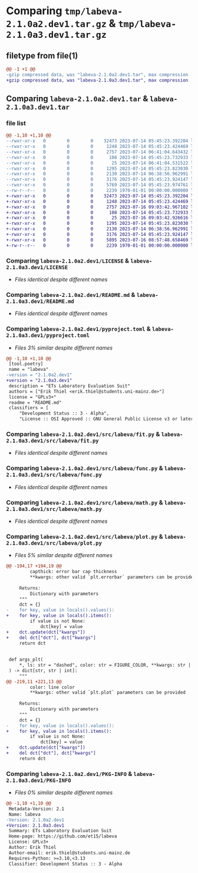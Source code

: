 # Comparing `tmp/labeva-2.1.0a2.dev1.tar.gz` & `tmp/labeva-2.1.0a3.dev1.tar.gz`

## filetype from file(1)

```diff
@@ -1 +1 @@
-gzip compressed data, was "labeva-2.1.0a2.dev1.tar", max compression
+gzip compressed data, was "labeva-2.1.0a3.dev1.tar", max compression
```

## Comparing `labeva-2.1.0a2.dev1.tar` & `labeva-2.1.0a3.dev1.tar`

### file list

```diff
@@ -1,10 +1,10 @@
--rwxr-xr-x   0        0        0    32473 2023-07-14 05:45:23.392204 labeva-2.1.0a2.dev1/LICENSE
--rwxr-xr-x   0        0        0     1248 2023-07-14 05:45:23.424469 labeva-2.1.0a2.dev1/README.md
--rwxr-xr-x   0        0        0     2757 2023-07-14 06:41:04.643432 labeva-2.1.0a2.dev1/pyproject.toml
--rwxr-xr-x   0        0        0      108 2023-07-14 05:45:23.732933 labeva-2.1.0a2.dev1/src/labeva/__init__.py
--rwxr-xr-x   0        0        0       25 2023-07-14 06:41:04.531522 labeva-2.1.0a2.dev1/src/labeva/__version__.py
--rwxr-xr-x   0        0        0     1295 2023-07-14 05:45:23.823030 labeva-2.1.0a2.dev1/src/labeva/fit.py
--rwxr-xr-x   0        0        0     2130 2023-07-14 06:38:56.962991 labeva-2.1.0a2.dev1/src/labeva/func.py
--rwxr-xr-x   0        0        0     3176 2023-07-14 05:45:23.924147 labeva-2.1.0a2.dev1/src/labeva/math.py
--rwxr-xr-x   0        0        0     5769 2023-07-14 05:45:23.974761 labeva-2.1.0a2.dev1/src/labeva/plot.py
--rw-r--r--   0        0        0     2239 1970-01-01 00:00:00.000000 labeva-2.1.0a2.dev1/PKG-INFO
+-rwxr-xr-x   0        0        0    32473 2023-07-14 05:45:23.392204 labeva-2.1.0a3.dev1/LICENSE
+-rwxr-xr-x   0        0        0     1248 2023-07-14 05:45:23.424469 labeva-2.1.0a3.dev1/README.md
+-rwxr-xr-x   0        0        0     2757 2023-07-16 09:03:42.967102 labeva-2.1.0a3.dev1/pyproject.toml
+-rwxr-xr-x   0        0        0      108 2023-07-14 05:45:23.732933 labeva-2.1.0a3.dev1/src/labeva/__init__.py
+-rwxr-xr-x   0        0        0       25 2023-07-16 09:03:42.926616 labeva-2.1.0a3.dev1/src/labeva/__version__.py
+-rwxr-xr-x   0        0        0     1295 2023-07-14 05:45:23.823030 labeva-2.1.0a3.dev1/src/labeva/fit.py
+-rwxr-xr-x   0        0        0     2130 2023-07-14 06:38:56.962991 labeva-2.1.0a3.dev1/src/labeva/func.py
+-rwxr-xr-x   0        0        0     3176 2023-07-14 05:45:23.924147 labeva-2.1.0a3.dev1/src/labeva/math.py
+-rwxr-xr-x   0        0        0     5895 2023-07-16 08:57:48.658469 labeva-2.1.0a3.dev1/src/labeva/plot.py
+-rw-r--r--   0        0        0     2239 1970-01-01 00:00:00.000000 labeva-2.1.0a3.dev1/PKG-INFO
```

### Comparing `labeva-2.1.0a2.dev1/LICENSE` & `labeva-2.1.0a3.dev1/LICENSE`

 * *Files identical despite different names*

### Comparing `labeva-2.1.0a2.dev1/README.md` & `labeva-2.1.0a3.dev1/README.md`

 * *Files identical despite different names*

### Comparing `labeva-2.1.0a2.dev1/pyproject.toml` & `labeva-2.1.0a3.dev1/pyproject.toml`

 * *Files 3% similar despite different names*

```diff
@@ -1,10 +1,10 @@
 [tool.poetry]
 name = "labeva"
-version = "2.1.0a2.dev1"
+version = "2.1.0a3.dev1"
 description = "ETs Laboratory Evaluation Suit"
 authors = ["Erik Thiel <erik.thiel@students.uni-mainz.de>"]
 license = "GPLv3+"
 readme = "README.md"
 classifiers = [
     "Development Status :: 3 - Alpha",
     "License :: OSI Approved :: GNU General Public License v3 or later (GPLv3+)",
```

### Comparing `labeva-2.1.0a2.dev1/src/labeva/fit.py` & `labeva-2.1.0a3.dev1/src/labeva/fit.py`

 * *Files identical despite different names*

### Comparing `labeva-2.1.0a2.dev1/src/labeva/func.py` & `labeva-2.1.0a3.dev1/src/labeva/func.py`

 * *Files identical despite different names*

### Comparing `labeva-2.1.0a2.dev1/src/labeva/math.py` & `labeva-2.1.0a3.dev1/src/labeva/math.py`

 * *Files identical despite different names*

### Comparing `labeva-2.1.0a2.dev1/src/labeva/plot.py` & `labeva-2.1.0a3.dev1/src/labeva/plot.py`

 * *Files 5% similar despite different names*

```diff
@@ -194,17 +194,19 @@
         capthick: error bar cap thickness
         **kwargs: other valid `plt.errorbar` parameters can be provided
 
     Returns:
         Dictionary with parameters
     """
     dct = {}
-    for key, value in locals().values():
+    for key, value in locals().items():
         if value is not None:
             dct[key] = value
+    dct.update(dct["kwargs"])
+    del dct["dct"], dct["kwargs"]
     return dct
 
 
 def args_plt(
     *, ls: str = "dashed", color: str = FIGURE_COLOR, **kwargs: str | int
 ) -> dict[str, str | int]:
     """
@@ -219,11 +221,13 @@
         color: line color
         **kwargs: other valid `plt.plot` parameters can be provided
 
     Returns:
         Dictionary with parameters
     """
     dct = {}
-    for key, value in locals().values():
+    for key, value in locals().items():
         if value is not None:
             dct[key] = value
+    dct.update(dct["kwargs"])
+    del dct["dct"], dct["kwargs"]
     return dct
```

### Comparing `labeva-2.1.0a2.dev1/PKG-INFO` & `labeva-2.1.0a3.dev1/PKG-INFO`

 * *Files 0% similar despite different names*

```diff
@@ -1,10 +1,10 @@
 Metadata-Version: 2.1
 Name: labeva
-Version: 2.1.0a2.dev1
+Version: 2.1.0a3.dev1
 Summary: ETs Laboratory Evaluation Suit
 Home-page: https://github.com/et15/labeva
 License: GPLv3+
 Author: Erik Thiel
 Author-email: erik.thiel@students.uni-mainz.de
 Requires-Python: >=3.10,<3.13
 Classifier: Development Status :: 3 - Alpha
```

